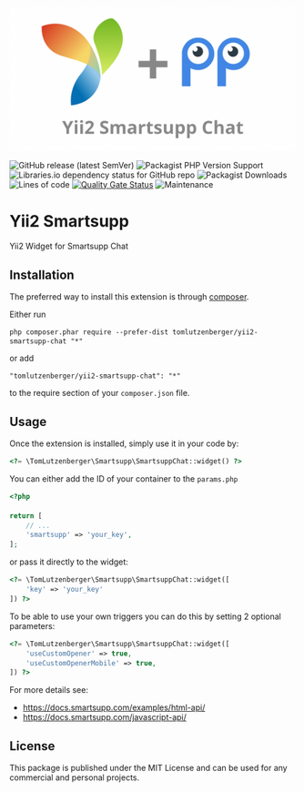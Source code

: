 <div style="text-align: center">

![Yii2 Smartsupp Chat](logo.png)
</div>

![GitHub release (latest SemVer)](https://img.shields.io/github/v/release/tomlutzenberger/yii2-smartsupp-chat)
![Packagist PHP Version Support](https://img.shields.io/packagist/php-v/tomlutzenberger/yii2-smartsupp-chat)
![Libraries.io dependency status for GitHub repo](https://img.shields.io/librariesio/github/tomlutzenberger/yii2-smartsupp-chat)
![Packagist Downloads](https://img.shields.io/packagist/dt/tomlutzenberger/yii2-smartsupp-chat)
![Lines of code](https://img.shields.io/tokei/lines/github/tomlutzenberger/yii2-smartsupp-chat)
[![Quality Gate Status](https://sonarcloud.io/api/project_badges/measure?project=tomlutzenberger_yii2-smartsupp-chat&metric=alert_status)](https://sonarcloud.io/dashboard?id=tomlutzenberger_yii2-smartsupp-chat)
![Maintenance](https://img.shields.io/maintenance/yes/2021)

Yii2 Smartsupp
=====================
Yii2 Widget for Smartsupp Chat

Installation
------------

The preferred way to install this extension is through [composer](http://getcomposer.org/download/).

Either run

```
php composer.phar require --prefer-dist tomlutzenberger/yii2-smartsupp-chat "*"
```

or add

```
"tomlutzenberger/yii2-smartsupp-chat": "*"
```

to the require section of your `composer.json` file.


Usage
-----

Once the extension is installed, simply use it in your code by:

```php
<?= \TomLutzenberger\Smartsupp\SmartsuppChat::widget() ?>
```

You can either add the ID of your container to the `params.php`

```php
<?php
      
return [
    // ...
    'smartsupp' => 'your_key',
];
```

or pass it
directly to the widget: 

```php
<?= \TomLutzenberger\Smartsupp\SmartsuppChat::widget([
    'key' => 'your_key'
]) ?>
```

To be able to use your own triggers you can do this by setting 2 optional parameters:

```php
<?= \TomLutzenberger\Smartsupp\SmartsuppChat::widget([
    'useCustomOpener' => true,
    'useCustomOpenerMobile' => true,
]) ?>
```

For more details see:
- https://docs.smartsupp.com/examples/html-api/
- https://docs.smartsupp.com/javascript-api/

License
-----
This package is published under the MIT License and can be used for any 
commercial and personal projects.
